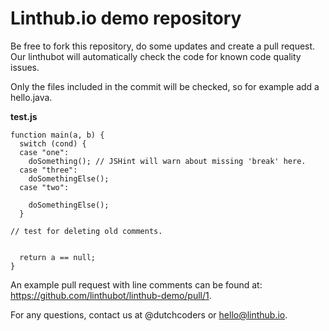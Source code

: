 # Linthub.io demo repository

Be free to fork this repository, do some updates and create a pull request. Our linthubot will automatically check the code for known code quality issues.

Only the files included in the commit will be checked, so for example add a hello.java.

**test.js**
```
function main(a, b) {
  switch (cond) {
  case "one":
    doSomething(); // JSHint will warn about missing 'break' here.
  case "three":
    doSomethingElse();
  case "two":
    
    doSomethingElse();
  }
  
// test for deleting old comments. 


  return a == null;
}
```

An example pull request with line comments can be found at: https://github.com/linthubot/linthub-demo/pull/1.

For any questions, contact us at @dutchcoders or hello@linthub.io.


